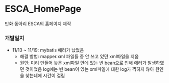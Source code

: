 # ESCA_HomePage
만화 동아리 ESCA의 홈페이지 제작



### 개발일지
- 11/13 ~ 11/19: mybatis 에러가 났었음
    - 해결 방법: mapper.xml 파일들 중 안 쓰고 있던 xml파일을 지움
    - 원인:     미리 만들어 놓은 xml파일 안에 있는 빈 bean으로 인해 에러가 발생하였던 것이었음
                log에는 빈 bean이 있는 xml파일에 대한 log가 찍히지 않아 원인을 찾는데에 시간이 걸림
